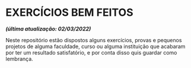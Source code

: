 # EXERCÍCIOS BEM FEITOS
**_(última atualização: 02/03/2022)_**

Neste repositório estão dispostos alguns exercícios, provas e pequenos projetos de alguma faculdade, curso ou alguma instituição que acabaram por ter um resultado satisfatório, e por conta disso quis guardar como lembrança.
